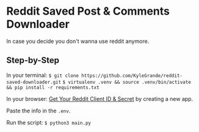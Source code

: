 # Reddit Saved Post & Comments Downloader
In case you decide you don't wanna use reddit anymore.
 <!-- site hyperlkni -->
 ## Step-by-Step

 In your terminal:
`$ git clone https://github.com/KyleGrande/reddit-saved-downloader.git`
`$ virtualenv .venv && source .venv/bin/activate && pip install -r requirements.txt`

In your browser:
[Get Your Reddit Client ID & Secret](https://www.reddit.com/prefs/apps/) by creating a new app.

Paste the info in the `.env`.

Run the script:
`$ python3 main.py`


